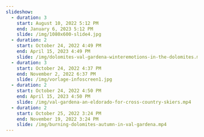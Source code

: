 ```yaml
---
slideshow:
  - duration: 3
    start: August 10, 2022 5:12 PM
    end: January 6, 2023 5:12 PM
    slide: /img/1080x600-slide4.jpg
  - duration: 2
    start: October 24, 2022 4:49 PM
    end: April 15, 2023 4:49 PM
    slide: /img/dolomites-val-gardena-winteremotions-in-the-dolomites.mp4
  - duration: 3
    start: October 24, 2022 4:37 PM
    end: November 2, 2022 6:37 PM
    slide: /img/vorlage-infoscreen1.jpg
  - duration: 2
    start: October 24, 2022 4:50 PM
    end: April 15, 2023 4:50 PM
    slide: /img/val-gardena-an-eldorado-for-cross-country-skiers.mp4
  - duration: 2
    start: October 25, 2022 3:24 PM
    end: November 19, 2022 3:24 PM
    slide: /img/burning-dolomites-autumn-in-val-gardena.mp4
---
```

